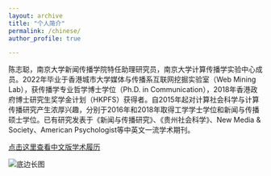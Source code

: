 ```yaml
---
layout: archive
title: "个人简介"
permalink: /chinese/
author_profile: true

---
```


陈志聪，南京大学新闻传播学院特任助理研究员，南京大学计算传播学实验中心成员。2022年毕业于香港城市大学媒体与传播系互联网挖掘实验室（Web Mining Lab），获传播学专业哲学博士学位（Ph.D. in Communication），2018年香港政府博士研究生奖学金计划（HKPFS）获得者。自2015年起对计算社会科学与计算传播研究产生浓厚兴趣，分别于2016年和2018年取得工学学士学位和新闻与传播硕士学位。已有研究发表于《新闻与传播研究》、《贵州社会科学》、New Media & Society、American Psychologist等中英文一流学术期刊。

[点击这里查看中文版学术履历](https://docs.qq.com/doc/p/1d7474daedd329067b37915c0d33e8c5eaca8906)

![底边长图](https://user-images.githubusercontent.com/13479560/203529033-da7cb30e-2c5d-4e11-9b2c-64ed0dcf49da.png)
